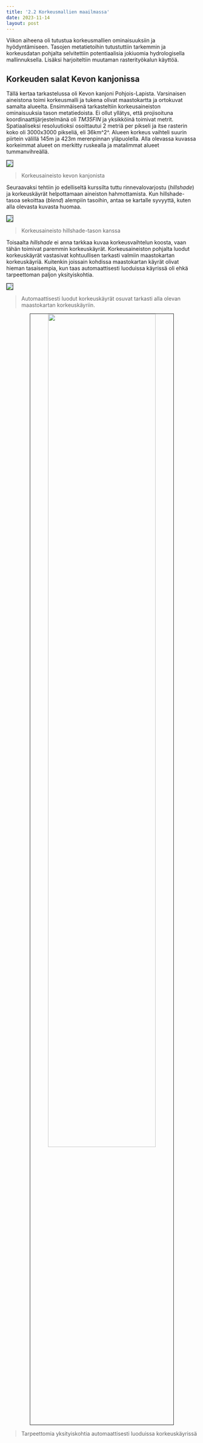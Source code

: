 ```yaml
---
title: '2.2 Korkeusmallien maailmassa'
date: 2023-11-14
layout: post
---
```


Viikon aiheena oli tutustua korkeusmallien ominaisuuksiin ja hyödyntämiseen. Tasojen metatietoihin tutustuttiin tarkemmin ja korkeusdatan pohjalta selvitettiin potentiaalisia jokiuomia hydrologisella mallinnuksella. Lisäksi harjoiteltiin muutaman rasterityökalun käyttöä.

<!--excerpt_end-->

## Korkeuden salat Kevon kanjonissa

Tällä kertaa tarkastelussa oli Kevon kanjoni Pohjois-Lapista. Varsinaisen aineistona toimi korkeusmalli ja tukena olivat maastokartta ja ortokuvat samalta alueelta.
Ensimmäisenä tarkasteltiin korkeusaineiston ominaisuuksia tason metatiedoista. Ei ollut yllätys, että projisoituna koordinaattijärjestelmänä oli _TM35FIN_ ja yksikköinä toimivat metrit. Spatiaaliseksi resoluutioksi osoittautui 2 metriä per pikseli ja itse rasterin koko oli 3000x3000 pikseliä, eli 36km^2^.
Alueen korkeus vaihteli suurin piirtein välillä 145m ja 423m merenpinnan yläpuolella. Alla olevassa kuvassa korkeimmat alueet on merkitty ruskealla ja matalimmat alueet tummanvihreällä.

<img src="{{ site.base_url }}{% link /assets/imgs/GIS2/wk2/highest&lowest.PNG %}" border="1">

> Korkeusaineisto kevon kanjonista

Seuraavaksi tehtiin jo edelliseltä kurssilta tuttu rinnevalovarjostu (_hillshade_) ja korkeuskäyrät helpottamaan aineiston hahmottamista. Kun hillshade-tasoa sekoittaa (_blend_) alempiin tasoihin, antaa se kartalle syvyyttä, kuten alla olevasta kuvasta huomaa.

<img src="{{ site.base_url }}{% link /assets/imgs/GIS2/wk2/highest&lowest_hillshade.PNG %}" border="1">

> Korkeusaineisto hillshade-tason kanssa

Toisaalta _hillshade_ ei anna tarkkaa kuvaa korkeusvaihtelun koosta, vaan tähän toimivat paremmin korkeuskäyrät.
Korkeusaineiston pohjalta luodut korkeuskäyrät vastasivat kohtuullisen tarkasti valmiin maastokartan korkeuskäyriä. Kuitenkin joissain kohdissa maastokartan käyrät olivat hieman tasaisempia, kun taas automaattisesti luoduissa käyrissä oli ehkä tarpeettoman paljon yksityiskohtia.

<img src="{{ site.base_url }}{% link /assets/imgs/GIS2/wk2/contours.PNG %}" border="1">

> Automaattisesti luodut korkeuskäyrät osuvat tarkasti alla olevan maastokartan korkeuskäyriin.

<p align="center">
<img src="{{ site.base_url }}{% link /assets/imgs/GIS2/wk2/contours_detail.PNG %}" width="75%" border="1">
</p>

> Tarpeettomia yksityiskohtia automaattisesti luoduissa korkeuskäyrissä
